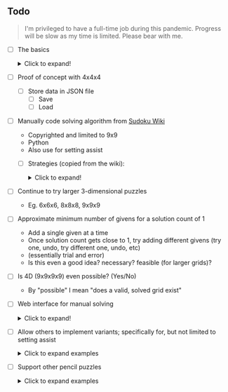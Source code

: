 ## Todo

  > I'm privileged to have a full-time job during this pandemic. Progress will be slow as my time is limited. Please bear with me.

 - [ ] The basics
   <details>
   <summary>Click to expand!</summary>

   - [ ] Data
      - [x] Storage
      - [x] Manipulation
      - [ ] Regions
   - [ ] User interface
      - [ ] Grid
         - [ ] Boundaries
            - [x] Outer-most
            - [x] Between cells
            - [ ] Between boxes (aka regions)
      - [ ] Modes
         - [x] Digit
         - [x] Corner
         - [x] Center
         - [ ] Color
      - [ ] Navigation
         - [x] Enter coordinates
         - [ ] Rotate around
            - [ ] Row
            - [ ] Column
   </details>
 - [ ] Proof of concept with 4x4x4
      - [ ] Store data in JSON file
         - [ ] Save
         - [ ] Load
 - [ ] Manually code solving algorithm from [Sudoku Wiki](https://www.sudokuwiki.org/sudoku.htm)
   - Copyrighted and limited to 9x9
   - Python
   - Also use for setting assist
   - [ ] Strategies (copied from the wiki):
      <details>
      <summary>Click to expand!</summary>
     
      - [ ] 1: Hidden Singles
      - [ ] 2: Naked Pairs/Triples
      - [ ] 3: Hidden Pairs/Triples
      - [ ] 4: Naked/Hidden Quads
      - [ ] 5: Pointing Pairs
      - [ ] 6: Box/Line Reduction
      - [ ] 7: X-Wing
      - [ ] 8: Simple Colouring
      - [ ] 9: Y-Wing
      - [ ] 10: Swordfish
      - [ ] 11: XYZ Wing
      - [ ] 12: X-Cycles
      - [ ] 13: BUG
      - [ ] 14: XY-Chain
      - [ ] 15: 3D Medusa
      - [ ] 16: Jellyfish
      - [ ] 17: Unique Rectangles
      - [ ] 18: SK Loops
      - [ ] 19: Extended Unique Rect.
      - [ ] 20: Hidden Unique Rect's
      - [ ] 21: WXYZ Wing
      - [ ] 22: Aligned Pair Exclusion
      - [ ] 23: Exocet
      - [ ] 24: Grouped X-Cycles
      - [ ] 25: Empty Rectangles
      - [ ] 26: Finned X-Wing
      - [ ] 27: Finned Swordfish
      - [ ] 28: Altern. Inference Chains
      - [ ] 29: Sue-de-Cog
      - [ ] 30: Digit Forcing Chains
      - [ ] 31: Nishio Forcing Chains
      - [ ] 32: Cell Forcing Chains
      - [ ] 33: Unit Forcing Chains
      - [ ] 34: Almost Locked Sets
      - [ ] 35: Death Blossom
      - [ ] 36: Pattern Overlay Method
      - [ ] 37: Quad Forcing Chains
      - [ ] 38: Bowman's Bingo
     </details>
 - [ ] Continue to try larger 3-dimensional puzzles
   - Eg. 6x6x6, 8x8x8, 9x9x9
 - [ ] Approximate minimum number of givens for a solution count of 1
   - Add a single given at a time
   - Once solution count gets close to 1, try adding different givens (try one, undo, try different one, undo, etc) 
   - (essentially trial and error)
   - Is this even a good idea? necessary? feasible (for larger grids)?
 - [ ] Is 4D (9x9x9x9) even possible? (Yes/No)
   - By "possible" I mean "does a valid, solved grid exist"
 - [ ] Web interface for manual solving
   <details>
   <summary>Click to expand!</summary>

   - This is what I hope and plan to present to Simon and Mark
   - Preferably similar to their web app
   - [ ] With pause button that stops the clock and hides the puzzle; for when you get interrupted
   - [ ] Only view a single 2D puzzle at once (eg, 9x9)
   - [ ] Additional controls for navigating the other dimensions
     - [ ] Coordinates
     - [ ] Translate
     - [ ] Rotate (like [Miegakure](https://miegakure.com), specifically [this clip](https://youtu.be/9yW--eQaA2I?t=43))
   - [ ] Coordinates of currently viewing plane should be shown somewhere on screen
     - Maybe add an option to enable/disable
   - [ ] Add option for coordinate system
     - [ ] Letter/Number
     - [ ] rYcX
   </details>
 - [ ] Allow others to implement variants; specifically for, but not limited to setting assist
   <details>
   <summary>Click to expand examples</summary>

   - Chess
   - Killer
   - Non-consecutive
   - Sandwich
   - Thermo
   </details>
 - [ ] Support other pencil puzzles
   <details>
   <summary>Click to expand examples</summary>

   - Akari
   - Fillomino
   - LITS
   - Pentominous
   - Siltherlink
   - Yajilin
   </details>
